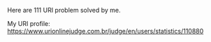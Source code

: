 Here are 111 URI problem solved by me.

My URI profile: https://www.urionlinejudge.com.br/judge/en/users/statistics/110880
